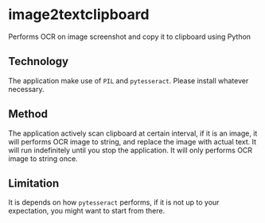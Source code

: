 # image2textclipboard
Performs OCR on image screenshot and copy it to clipboard using Python

## Technology
The application make use of `PIL` and `pytesseract`. Please install whatever necessary.

## Method
The application actively scan clipboard at certain interval, if it is an image, it will performs OCR image to string, and replace the image with actual text.
It will run indefinitely until you stop the application. It will only performs OCR image to string once. 

## Limitation
It is depends on how `pytesseract` performs, if it is not up to your expectation, you might want to start from there.
